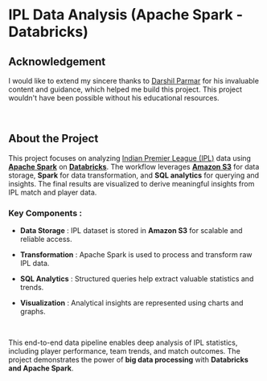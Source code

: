 # IPL Data Analysis (Apache Spark - Databricks)


## Acknowledgement

[](https://github.com/SoubhikSinha/Stock-Market-Real-Time-Data-Analysis-Apache-Kafka#acknowledgement)

I would like to extend my sincere thanks to  [Darshil Parmar](https://www.youtube.com/@DarshilParmar)  for his invaluable content and guidance, which helped me build this project. This project wouldn't have been possible without his educational resources.

<br>

## About the Project
This project focuses on analyzing [Indian Premier League (IPL)](https://www.iplt20.com/) data using **[Apache Spark](https://spark.apache.org/)** on **[Databricks](https://www.databricks.com/)**. The workflow leverages **[Amazon S3](https://aws.amazon.com/s3/)** for data storage, **Spark** for data transformation, and **SQL analytics** for querying and insights. The final results are visualized to derive meaningful insights from IPL match and player data.

### Key Components :

-   **Data Storage** : IPL dataset is stored in **Amazon S3** for scalable and reliable access.
    
-   **Transformation** : Apache Spark is used to process and transform raw IPL data.
    
-   **SQL Analytics** : Structured queries help extract valuable statistics and trends.
    
-   **Visualization** : Analytical insights are represented using charts and graphs.
    
<br>

This end-to-end data pipeline enables deep analysis of IPL statistics, including player performance, team trends, and match outcomes. The project demonstrates the power of **big data processing** with **Databricks and Apache Spark**.
